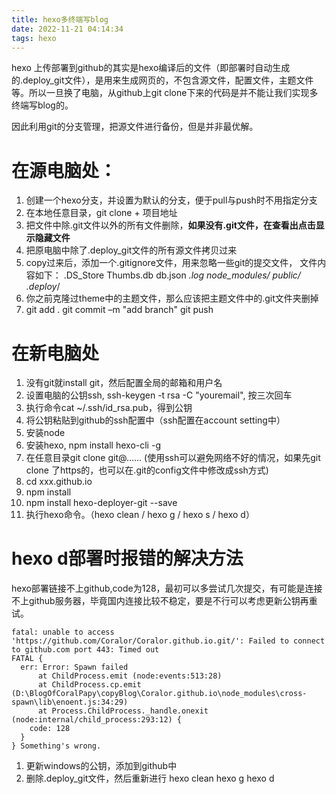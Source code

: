 ```yaml
---
title: hexo多终端写blog
date: 2022-11-21 04:14:34
tags: hexo
---
```


hexo 上传部署到github的其实是hexo编译后的文件（即部署时自动生成的.deploy_git文件），是用来生成网页的，不包含源文件，配置文件，主题文件等。所以一旦换了电脑，从github上git clone下来的代码是并不能让我们实现多终端写blog的。

因此利用git的分支管理，把源文件进行备份，但是并非最优解。

# 在源电脑处：
1. 创建一个hexo分支，并设置为默认的分支，便于pull与push时不用指定分支
2. 在本地任意目录，git clone + 项目地址
3. 把文件中除.git文件以外的所有文件删除，**如果没有.git文件，在查看出点击显示隐藏文件**
4. 把原电脑中除了.deploy_git文件的所有源文件拷贝过来
5. copy过来后，添加一个.gitignore文件，用来忽略一些git的提交文件，
   文件内容如下：
   .DS_Store
   Thumbs.db
   db.json
   *.log
   node_modules/
   public/
   .deploy*/
6. 你之前克隆过theme中的主题文件，那么应该把主题文件中的.git文件夹删掉
7. git add .
   git commit –m "add branch"
   git push 

# 在新电脑处
1. 没有git就install git，然后配置全局的邮箱和用户名
2. 设置电脑的公钥ssh, ssh-keygen -t rsa -C "youremail", 按三次回车
3. 执行命令cat ~/.ssh/id_rsa.pub，得到公钥
4. 将公钥粘贴到github的ssh配置中（ssh配置在account setting中）
5. 安装node
6. 安装hexo, npm install hexo-cli -g
7. 在任意目录git clone git@……  (使用ssh可以避免网络不好的情况，如果先git clone 了https的，也可以在.git的config文件中修改成ssh方式)
8. cd xxx.github.io
9. npm install
10. npm install hexo-deployer-git --save
11. 执行hexo命令。（hexo clean / hexo g /  hexo s /  hexo  d）

# hexo d部署时报错的解决方法

hexo部署链接不上github,code为128，最初可以多尝试几次提交，有可能是连接不上github服务器，毕竟国内连接比较不稳定，要是不行可以考虑更新公钥再重试。
```
fatal: unable to access 'https://github.com/Coralor/Coralor.github.io.git/': Failed to connect to github.com port 443: Timed out
FATAL {
  err: Error: Spawn failed
      at ChildProcess.emit (node:events:513:28)
      at ChildProcess.cp.emit (D:\BlogOfCoralPapy\copyBlog\Coralor.github.io\node_modules\cross-spawn\lib\enoent.js:34:29)
      at Process.ChildProcess._handle.onexit (node:internal/child_process:293:12) {
    code: 128
  }
} Something's wrong.
```
1. 更新windows的公钥，添加到github中
2. 删除.deploy_git文件，然后重新进行 hexo clean  hexo g  hexo d
